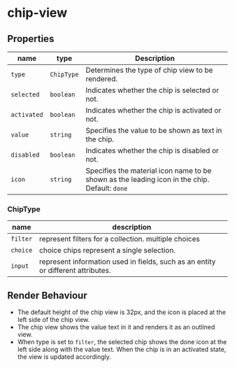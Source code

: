 # chip-view

## Properties

| name        | type       | Description                                                                                        |
| ----------- | ---------- | -------------------------------------------------------------------------------------------------- |
| `type`      | `ChipType` | Determines the type of chip view to be rendered.                                                   |
| `selected`  | `boolean`  | Indicates whether the chip is selected or not.                                                     |
| `activated` | `boolean`  | Indicates whether the chip is activated or not.                                                    |
| `value`     | `string`   | Specifies the value to be shown as text in the chip.                                               |
| `disabled`  | `boolean`  | Indicates whether the chip is disabled or not.                                                     |
| `icon`      | `string`   | Specifies the material icon name to be shown as the leading icon in the chip. <br> Default: `done` |

### ChipType

| name     | description                                                                      |
| -------- | -------------------------------------------------------------------------------- |
| `filter` | represent filters for a collection. multiple choices                             |
| `choice` | choice chips represent a single selection.                                       |
| `input`  | represent information used in fields, such as an entity or different attributes. |

## Render Behaviour

- The default height of the chip view is 32px, and the icon is placed at the left side of the chip view.
- The chip view shows the value text in it and renders it as an outlined view.
- When type is set to `filter`, the selected chip shows the done icon at the left side along with the value text. When the chip is in an activated state, the view is updated accordingly.
